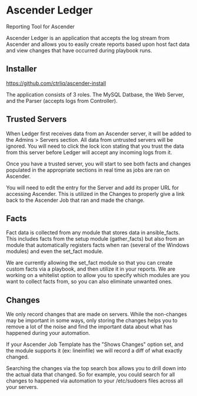 # Ascender Ledger
Reporting Tool for Ascender

Ascender Ledger is an application that accepts the log stream from Ascender and allows you to easily create reports based upon host fact data and view changes that have occurred during playbook runs.


## Installer
https://github.com/ctrliq/ascender-install

The application consists of 3 roles.  The MySQL Datbase, the Web Server, and the Parser (accepts logs from Controller).


## Trusted Servers
When Ledger first receives data from an Ascender server, it will be added to the Admins > Servers section. All data from untrusted servers will be ignored. You will need to click the lock icon stating that you trust the data from this server before Ledger will accept any incoming logs from it.

Once you have a trusted server, you will start to see both facts and changes populated in the appropriate sections in real time as jobs are ran on Ascender.

You will need to edit the entry for the Server and add its proper URL for accessing Ascender.  This is utilized in the Changes to properly give a link back to the Ascender Job that ran and made the change.

## Facts
Fact data is collected from any module that stores data in ansible_facts. This includes facts from the setup module (gather_facts) but also from an module that automatically registers facts when ran (several of the Windows modules) and even the set_fact module.

We are currently allowing the set_fact module so that you can create custom facts via a playbook, and then utilize it in your reports.  We are working on a whitelist option to allow you to specify which modules are you want to collect facts from, so you can also eliminate unwanted ones.

## Changes
We only record changes that are made on servers. While the non-changes may be important in some ways, only storing the changes helps you to remove a lot of the noise and find the important data about what has happened during your automation.

If your Ascender Job Template has the "Shows Changes" option set, and the module supports it (ex: lineinfile) we will record a diff of what exactly changed.

Searching the changes via the top search box allows you to drill down into the actual data that changed.  So for example, you could search for all changes to happened via automation to your /etc/sudoers files across all your servers.